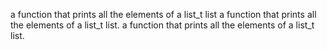 a function that prints all the elements of a list_t list
a function that prints all the elements of a list_t list.
a function that prints all the elements of a list_t list.



